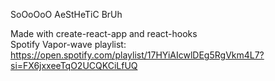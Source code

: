 SoOoOoO AeStHeTiC BrUh

Made with create-react-app and react-hooks
<br>
Spotify Vapor-wave playlist:  <br>
https://open.spotify.com/playlist/17HYiAIcwlDEg5RgVkm4L7?si=FX6jxxeeTqO2UCQKCiLfUQ
